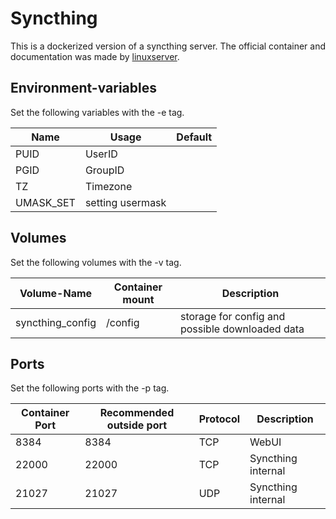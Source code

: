 # Syncthing
This is a dockerized version of a syncthing server.
The official container and documentation was made by [linuxserver](https://hub.docker.com/r/linuxserver/syncthing).

## Environment-variables
Set the following variables with the -e tag.

| Name      | Usage            | Default |
| --------- | ---------------- | ------- |
| PUID      | UserID           |         |
| PGID      | GroupID          |         |
| TZ        | Timezone         |         |
| UMASK_SET | setting usermask |         |

## Volumes
Set the following volumes with the -v tag.

| Volume-Name      | Container mount | Description                                     |
| ---------------- | --------------- | ----------------------------------------------- |
| syncthing_config | /config         | storage for config and possible downloaded data |

## Ports
Set the following ports with the -p tag.

| Container Port | Recommended outside port | Protocol | Description        |
| -------------- | ------------------------ | -------- | ------------------ |
| 8384           | 8384                     | TCP      | WebUI              |
| 22000          | 22000                    | TCP      | Syncthing internal |
| 21027          | 21027                    | UDP      | Syncthing internal |

